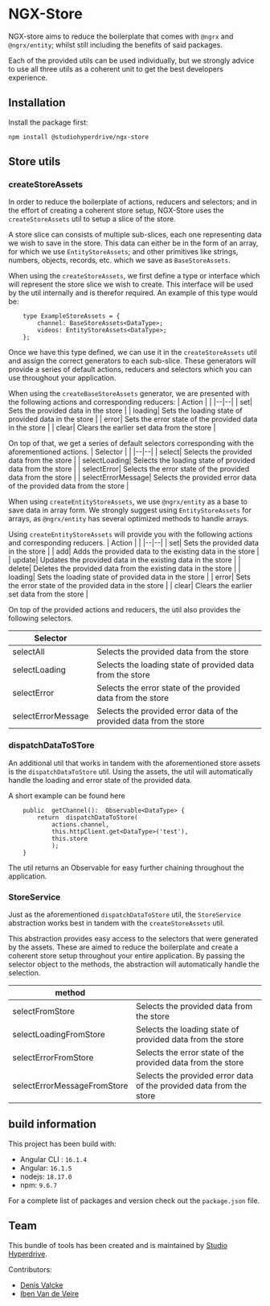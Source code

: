 
# NGX-Store


NGX-store aims to reduce the boilerplate that comes with `@ngrx` and `@ngrx/entity`; whilst still including the benefits of said packages.

Each of the provided utils can be used individually, but we strongly advice to use all three utils as a coherent unit to get the best developers experience.

## Installation
Install the package first:

```shell
npm install @studiohyperdrive/ngx-store
```
## Store utils

  

### createStoreAssets
  

In order to reduce the boilerplate of actions, reducers and selectors; and in the effort of creating a coherent store setup, NGX-Store uses the `createStoreAssets` util to setup a slice of the store.
  

A store slice can consists of multiple sub-slices, each one representing data we wish to save in the store. This data can either be in the form of an array, for which we use `EntityStoreAssets`; and other primitives like strings, numbers, objects, records, etc. which we save as `BaseStoreAssets`.


When using the `createStoreAssets`, we first define a type or interface which will represent the store slice we wish to create. This interface will be used by the util internally and is therefor required. An example of this type would be:

```
    type ExampleStoreAssets = {
	    channel: BaseStoreAssets<DataType>;
	    videos: EntityStoreAssets<DataType>;   
    };
```

Once we have this type defined, we can use it in the `createStoreAssets` util and assign the correct generators to each sub-slice. These generators will provide a series of default actions, reducers and selectors which you can use throughout your application.

When using the `createBaseStoreAssets` generator, we are presented with the following actions and corresponding reducers:
| Action |  |
|--|--|
|  set| Sets the provided data in the store |
|  loading| Sets the loading state of provided data in the store |
|  error| Sets the error state of the provided data in the store |
|  clear| Clears the earlier set data from the store |

On top of that, we get a series of default selectors corresponding with the aforementioned actions.
| Selector |  |
|--|--|
|  select| Selects the provided data from the store |
|  selectLoading| Selects the loading state of provided data from the store |
|  selectError| Selects the error state of the provided data from the store |
|  selectErrorMessage| Selects the provided error data of the provided data from the store |

When using `createEntityStoreAssets`, we use `@ngrx/entity` as a base to save data in array form. We strongly suggest using `EntityStoreAssets` for arrays, as `@ngrx/entity` has several optimized methods to handle arrays.

Using `createEntityStoreAssets` will provide you with the following actions and corresponding reducers.
| Action |  |
|--|--|
|  set| Sets the provided data in the store |
|  add| Adds the provided data to the existing data in the store |
|  update| Updates the provided data in the existing data in the store |
|  delete| Deletes the provided data from the existing data in the store |
|  loading| Sets the loading state of provided data in the store |
|  error| Sets the error state of the provided data in the store |
|  clear| Clears the earlier set data from the store |

On top of the provided actions and reducers, the util also provides the following selectors.

| Selector |  |
|--|--|
|  selectAll| Selects the provided data from the store |
|  selectLoading| Selects the loading state of provided data from the store |
|  selectError| Selects the error state of the provided data from the store |
|  selectErrorMessage| Selects the provided error data of the provided data from the store |

### dispatchDataToSTore

An additional util that works in tandem with the aforementioned store assets is the `dispatchDataToStore` util. Using the assets, the util will automatically handle the loading and error state of the provided data.

A short example can be found here
```
    public  getChannel():  Observable<DataType> {
	    return  dispatchDataToStore(
		    actions.channel,
		    this.httpClient.get<DataType>('test'),
		    this.store
		    );
    }
```

The util returns an Observable for easy further chaining throughout the application.

### StoreService

Just as the aforementioned `dispatchDataToStore` util, the `StoreService` abstraction works best in tandem with the `createStoreAssets` util.

This abstraction provides easy access to the selectors that were generated by the assets. These are aimed to reduce the boilerplate and create a coherent store setup throughout your entire application. By passing the selector object to the methods, the abstraction will automatically handle the selection.

| method |  |
|--|--|
|  selectFromStore| Selects the provided data from the store |
|  selectLoadingFromStore| Selects the loading state of provided data from the store |
|  selectErrorFromStore| Selects the error state of the provided data from the store |
|  selectErrorMessageFromStore| Selects the provided error data of the provided data from the store |


## build information
This project has been build with:
- Angular CLI : `16.1.4`
- Angular: `16.1.5`
- nodejs: `18.17.0`
- npm: `9.6.7`

For a complete list of packages and version check out the `package.json` file.

## Team

This bundle of tools has been created and is maintained by [Studio Hyperdrive](https://studiohyperdrive.be).

Contributors:
- [Denis Valcke](https://github.com/DenisValcke)
- [Iben Van de Veire](https://github.com/IbenTesara)
